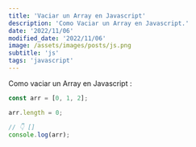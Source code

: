 ```yaml
---
title: 'Vaciar un Array en Javascript'
description: 'Como Vaciar un Array en Javascript.'
date: '2022/11/06'
modified_date: '2022/11/06'
image: /assets/images/posts/js.png
subtitle: 'js'
tags: 'javascript'
---
```


Como vaciar un Array en Javascript :

```js
const arr = [0, 1, 2];

arr.length = 0;

// 👇️ []
console.log(arr);
```
